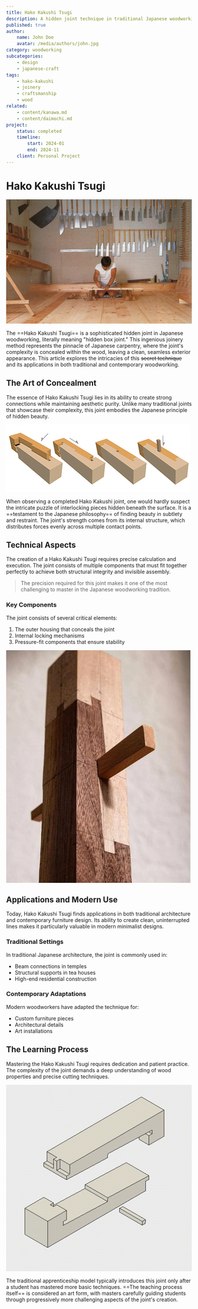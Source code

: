 ```yaml
---
title: Hako Kakushi Tsugi
description: A hidden joint technique in traditional Japanese woodworking
published: true
author:
    name: John Doe
    avatar: /media/authors/john.jpg
category: woodworking
subcategories:
    - design
    - japanese-craft
tags:
    - hako-kakushi
    - joinery
    - craftsmanship
    - wood
related:
    - content/kanawa.md
    - content/daimochi.md
project:
    status: completed
    timeline:
        start: 2024-01
        end: 2024-11
    client: Personal Project
---
```


# Hako Kakushi Tsugi

![Hako Kakushi joint example](media/workshop.jpg)

The ==Hako Kakushi Tsugi== is a sophisticated hidden joint in Japanese woodworking, literally meaning "hidden box joint." This ingenious joinery method represents the pinnacle of Japanese carpentry, where the joint's complexity is concealed within the wood, leaving a clean, seamless exterior appearance. This article explores the intricacies of this ~~secret technique~~ and its applications in both traditional and contemporary woodworking.

## The Art of Concealment

The essence of Hako Kakushi Tsugi lies in its ability to create strong connections while maintaining aesthetic purity. Unlike many traditional joints that showcase their complexity, this joint embodies the Japanese principle of hidden beauty.

![Detailed joint structure](media/tsugi2.jpg)

When observing a completed Hako Kakushi joint, one would hardly suspect the intricate puzzle of interlocking pieces hidden beneath the surface. It is a ==testament to the Japanese philosophy== of finding beauty in subtlety and restraint. The joint's strength comes from its internal structure, which distributes forces evenly across multiple contact points.

## Technical Aspects

The creation of a Hako Kakushi Tsugi requires precise calculation and execution. The joint consists of multiple components that must fit together perfectly to achieve both structural integrity and invisible assembly.

> The precision required for this joint makes it one of the most challenging to master in the Japanese woodworking tradition.

### Key Components

The joint consists of several critical elements:

1. The outer housing that conceals the joint
2. Internal locking mechanisms
3. Pressure-fit components that ensure stability

![Joint assembly process](media/tsugi3.jpg)

## Applications and Modern Use

Today, Hako Kakushi Tsugi finds applications in both traditional architecture and contemporary furniture design. Its ability to create clean, uninterrupted lines makes it particularly valuable in modern minimalist designs.

### Traditional Settings

In traditional Japanese architecture, the joint is commonly used in:
- Beam connections in temples
- Structural supports in tea houses
- High-end residential construction

### Contemporary Adaptations

Modern woodworkers have adapted the technique for:
- Custom furniture pieces
- Architectural details
- Art installations

## The Learning Process

Mastering the Hako Kakushi Tsugi requires dedication and patient practice. The complexity of the joint demands a deep understanding of wood properties and precise cutting techniques.

![Learning progression](media/kanawa_tsugi.gif)

The traditional apprenticeship model typically introduces this joint only after a student has mastered more basic techniques. ==The teaching process itself== is considered an art form, with masters carefully guiding students through progressively more challenging aspects of the joint's creation.
